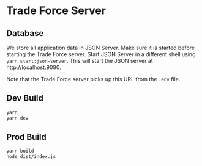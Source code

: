 # Trade Force Server

## Database

We store all application data in JSON Server. Make sure it is started before
starting the Trade Force server. Start JSON Server in a different shell using
`yarn start:json-server`. This will start the JSON server at
http://localhost:9090.

Note that the Trade Force server picks up this URL from the `.env` file.

## Dev Build

```bash
yarn
yarn dev
```

## Prod Build

```bash
yarn build
node dist/index.js
```
